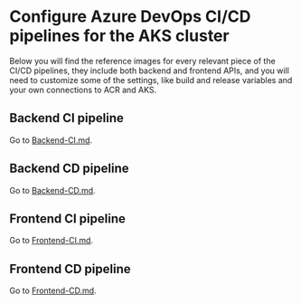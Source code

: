 # Configure Azure DevOps CI/CD pipelines for the AKS cluster

Below you will find the reference images for every relevant piece of the CI/CD pipelines, they include both backend and frontend APIs, and you will need to customize some of the settings, like build and release variables and your own connections to ACR and AKS.

## Backend CI pipeline
Go to [Backend-CI.md](Backend-CI.md).

## Backend CD pipeline
Go to [Backend-CD.md](Backend-CD.md).

## Frontend CI pipeline
Go to [Frontend-CI.md](Backend-CI.md).

## Frontend CD pipeline
Go to [Frontend-CD.md](Backend-CD.md).

